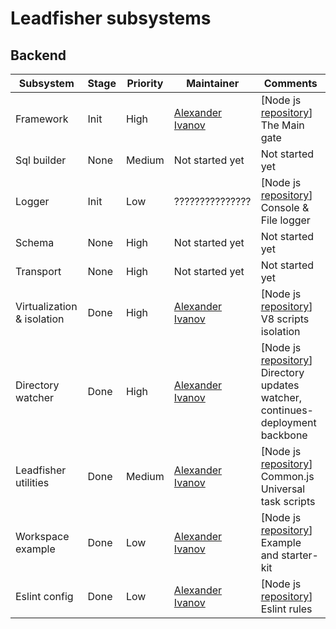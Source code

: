 # Leadfisher subsystems

## Backend

| Subsystem                  | Stage | Priority | Maintainer                     | Comments                                                                                   |
| -------------------------- | ----- | -------- | ------------------------------ | ------------------------------------------------------------------------------------------ |
| Framework                  | Init  | High     | [Alexander Ivanov][sashapop10] | [Node js [repository][leadboot]] The Main gate                                             |
| Sql builder                | None  | Medium   | Not started yet                | Not started yet                                                                            |
| Logger                     | Init  | Low      | ???????????????                | [Node js [repository][leadlogger]] Console & File logger                                   |
| Schema                     | None  | High     | Not started yet                | Not started yet                                                                            |
| Transport                  | None  | High     | Not started yet                | Not started yet                                                                            |
| Virtualization & isolation | Done  | High     | [Alexander Ivanov][sashapop10] | [Node js [repository][leadvm]] V8 scripts isolation                                        |
| Directory watcher          | Done  | High     | [Alexander Ivanov][sashapop10] | [Node js [repository][leadwatch]] Directory updates watcher, continues-deployment backbone |
| Leadfisher utilities       | Done  | Medium   | [Alexander Ivanov][sashapop10] | [Node js [repository][leadutils]] Common.js Universal task scripts                         |
| Workspace example          | Done  | Low      | [Alexander Ivanov][sashapop10] | [Node js [repository][workspace]] Example and starter-kit                                  |
| Eslint config              | Done  | Low      | [Alexander Ivanov][sashapop10] | [Node js [repository][eslint]] Eslint rules                                                |

[sashapop10]: https://github.com/sashapop10
[leadboot]: https://github.com/LeadFisherSolutions/leadboot
[leadvm]: https://github.com/LeadFisherSolutions/leadvm
[leadlogger]: https://github.com/LeadFisherSolutions/leadlogger
[leadwatch]: https://github.com/LeadFisherSolutions/leadwatch
[leadutils]: https://github.com/LeadFisherSolutions/leadutils
[workspace]: https://github.com/LeadFisherSolutions/workspace-example
[eslint]: https://github.com/LeadFisherSolutions/eslint-config-leadfisher
